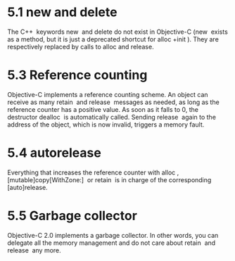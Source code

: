 # 5.1 new and delete

The C++  keywords new  and delete do not exist in Objective-C (new  exists as a method, but it is just a deprecated shortcut for alloc +init ). They are respectively replaced by calls to alloc and release.

# 5.3 Reference counting

Objective-C implements a reference counting scheme.
An object can receive as many retain  and release  messages as needed, as long as the reference counter has a positive value. As soon as it falls to 0, the destructor dealloc  is automatically called. Sending release  again to the address of the object, which is now invalid, triggers a memory fault.

# 5.4 autorelease

Everything that increases the reference counter with alloc , [mutable]copy[WithZone:]  or retain  is in charge of the corresponding [auto]release.

# 5.5 Garbage collector

Objective-C 2.0 implements a garbage collector. In other words, you can delegate all the memory management and do not care about retain  and release  any more.

